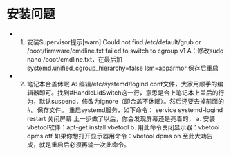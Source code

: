 <!--
 * @FilePath: \undefinedd:\git\HomeAssistant_Plus\env_pkg\Q&A.md
 * @brief: 
 * @details: 
 * @author: Lews Hammond
 * @Date: 2023-04-29 11:39:28
 * @LastEditTime: 2023-04-29 21:24:29
 * @LastEditors: Lews Hammond
-->
安装问题
===

* 1. 安装Supervisor提示[warn] Could not find /etc/default/grub or /boot/firmware/cmdline.txt failed to switch to cgroup v1
A：修改sudo nano /boot/cmdline.txt，在最后加systemd.unified_cgroup_hierarchy=false lsm=apparmor 保存后重启

* 2. 笔记本合盖休眠
A: 编辑/etc/systemd/logind.conf文件，大家用顺手的编辑器即可。找到#HandleLidSwitch这一行，意思是合上笔记本上盖后的行为，默认suspend，修改为ignore（即合盖不休眠）。然后还要去掉前面的#。保存文件。
重启systemd服务，如下命令：
service systemd-logind restart
关闭屏幕
上一步做了以后，你会发现屏幕还是亮着的，
a. 安装vbetool软件：apt-get install vbetool
b. 用此命令关闭显示器：vbetool dpms off
如果你想打开显示器用命令：vbetool dpms on
至此大功告成，就是重启后必须再输一次此命令。

